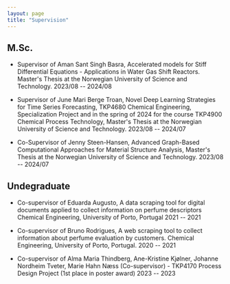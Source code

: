 ```yaml
---
layout: page
title: "Supervision"
---
```


 ## M.Sc.
 
  - <span> Supervisor of Aman Sant Singh Basra, Accelerated models for Stiff Differential Equations - Applications in Water Gas Shift Reactors. Master's Thesis at the Norwegian University of Science and Technology. </span> <span>2023/08 -- 2024/08</span>

  - <span> Supervisor of June Mari Berge Troan, Novel Deep Learning Strategies for Time Series Forecasting, TKP4680 Chemical Engineering, Specialization Project and in the spring of 2024 for the course TKP4900 Chemical Process Technology, Master's Thesis at the Norwegian University of Science and Technology. </span><span> 2023/08 -- 2024/07</span>

  - <span> Co-Supervisor of Jenny Steen-Hansen, Advanced Graph-Based Computational Approaches for Material Structure Analysis, Master's Thesis at the Norwegian University of Science and Technology.</span> <span> 2023/08 -- 2024/07</span>

## Undegraduate

  - <span> Co-supervisor of Eduarda Augusto, A data scraping tool for digital documents applied to collect information on perfume
descriptors Chemical Engineering, University of Porto, Portugal</span> <span> 2021 -- 2021 </span>

   - <span> Co-supervisor of Bruno Rodrigues, A web scraping tool to collect information about perfume evaluation by customers.
Chemical Engineering, University of Porto, Portugal. </span> <span> 2020 -- 2021 </span>

  - <span> Co-supervisor of Alma Maria Thindberg, Ane-Kristine Kjølner, Johanne Nordheim Tveter, Marie Hahn Næss (Co-supervisor) - TKP4170 Process Design Project (1st place in poster award) </span> <span> 2023 -- 2023 </span>
